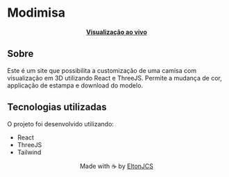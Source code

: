 # Modimisa
<div align="center">
  <a href="https://EltonJCS.github.io/modimisa">
    <p>
      <b>Visualização ao vivo</b>
    </p>
  </a>
</div>
  
## Sobre
Este é um site que possibilita a customização de uma camisa com visualização em 3D utilizando React e ThreeJS. Permite a mudança de cor, applicação de estampa e download do modelo.

## Tecnologias utilizadas
O projeto foi desenvolvido utilizando:

<ul>
  <li>React</li>
  <li>ThreeJS</li>
  <li>Tailwind</li>
</ul>

<p align="center">Made with ☕ by <a href="https://github.com/eltonjcs">EltonJCS</a></p>
